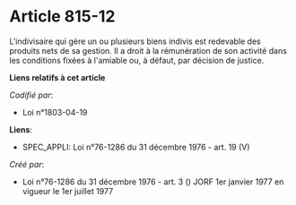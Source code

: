# Article 815-12

L'indivisaire qui gère un ou plusieurs biens indivis est redevable des produits nets de sa gestion. Il a droit à la
rémunération de son activité dans les conditions fixées à l'amiable ou, à défaut, par décision de justice.

**Liens relatifs à cet article**

_Codifié par_:

  - Loi n°1803-04-19

**Liens**:

  - SPEC_APPLI: Loi n°76-1286 du 31 décembre 1976 - art. 19 (V)

_Créé par_:

  - Loi n°76-1286 du 31 décembre 1976 - art. 3 () JORF 1er janvier 1977 en vigueur le 1er juillet 1977
